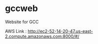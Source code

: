 # gccweb
Website for GCC

AWS Link : http://ec2-52-14-20-47.us-east-2.compute.amazonaws.com:8000/#/

